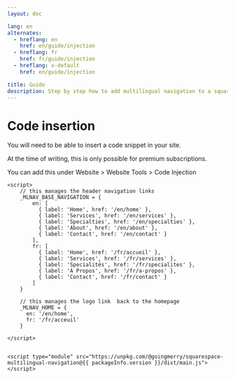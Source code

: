 ```yaml
---
layout: doc

lang: en
alternates:
  - hreflang: en
    href: en/guide/injection
  - hreflang: fr
    href: fr/guide/injection
  - hreflang: x-default
    href: en/guide/injection

title: Guide
description: Step by step how to add multilingual navigation to a squarespace website
---
```


<script setup>
import packageInfo from '../../../../package.json';
</script>


# Code insertion

You will need to be able to insert a code snippet in your site.  

At the time of writing, this is only possible for premium subscriptions.

You can add this under Website > Website Tools > Code Injection



```html-vue
<script>
    // this manages the header navigation links
    _MLNAV_BASE_NAVIGATION = {
        en: [
          { label: 'Home', href: '/en/home' },
          { label: 'Services', href: '/en/services' },
          { label: 'Specialties', href: '/en/specialties' },
          { label: 'About', href: '/en/about' },
          { label: 'Contact', href: '/en/contact' }
        ],
        fr: [
          { label: 'Home', href: '/fr/accueil' },
          { label: 'Services', href: '/fr/services' },
          { label: 'Specialités', href: '/fr/specialites' },
          { label: 'A Propos', href: '/fr/a-propos' },
          { label: 'Contact', href: '/fr/contact' }
        ]
    }

    // this manages the logo link  back to the homepage
    _MLNAV_HOME = {
      en: '/en/home',
      fr: '/fr/acceuil'
    }

</script>


<script type="module" src="https://unpkg.com/@goingmerry/squarespace-multilingual-navigation@{{ packageInfo.version }}/dist/main.js"></script>
```

